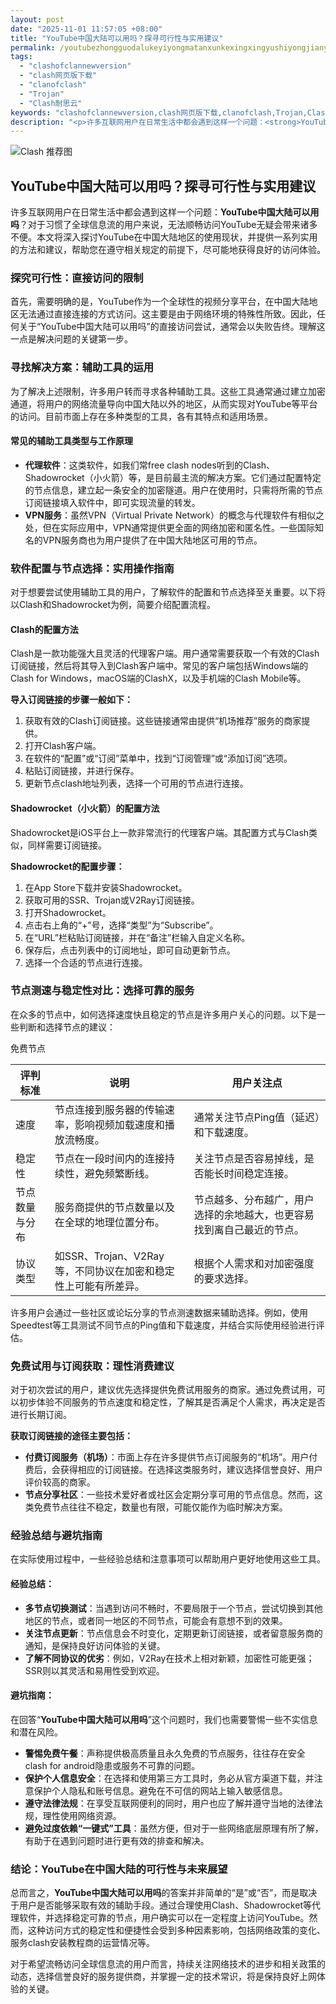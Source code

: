 ```yaml
---
layout: post
date: "2025-11-01 11:57:05 +08:00"
title: "YouTube中国大陆可以用吗？探寻可行性与实用建议"
permalink: /youtubezhongguodalukeyiyongmatanxunkexingxingyushiyongjianyi/
tags:
  - "clashofclannewversion"
  - "clash网页版下载"
  - "clanofclash"
  - "Trojan"
  - "Clash耐思云"
keywords: "clashofclannewversion,clash网页版下载,clanofclash,Trojan,Clash耐思云"
description: "<p>许多互联网用户在日常生活中都会遇到这样一个问题：<strong>YouTube中国大陆可以用吗</strong>？对于习惯了全球信息流的用户来说，无法顺畅访问YouTube无疑会带来诸多不便。本文将深入探讨YouTube在中国大陆地区的使用现状，并提供一系列实用的方法和建议，帮助您在遵守相关规定的前提下，尽可能地获得良好的访问体验。</p>"
---
```


![Clash 推荐图](https://clashjd.github.io/assets/img/免费订阅机场.png)

## YouTube中国大陆可以用吗？探寻可行性与实用建议

<p>许多互联网用户在日常生活中都会遇到这样一个问题：<strong>YouTube中国大陆可以用吗</strong>？对于习惯了全球信息流的用户来说，无法顺畅访问YouTube无疑会带来诸多不便。本文将深入探讨YouTube在中国大陆地区的使用现状，并提供一系列实用的方法和建议，帮助您在遵守相关规定的前提下，尽可能地获得良好的访问体验。</p>
<h3>探究可行性：直接访问的限制</h3>
<p>首先，需要明确的是，YouTube作为一个全球性的视频分享平台，在中国大陆地区无法通过直接连接的方式访问。这主要是由于网络环境的特殊性所致。因此，任何关于“YouTube中国大陆可以用吗”的直接访问尝试，通常会以失败告终。理解这一点是解决问题的关键第一步。</p>
<h3>寻找解决方案：辅助工具的运用</h3>
<p>为了解决上述限制，许多用户转而寻求各种辅助工具。这些工具通常通过建立加密通道，将用户的网络流量导向中国大陆以外的地区，从而实现对YouTube等平台的访问。目前市面上存在多种类型的工具，各有其特点和适用场景。</p>
<h4>常见的辅助工具类型与工作原理</h4>
<ul>
<li><strong>代理软件</strong>：这类软件，如我们常free clash nodes听到的Clash、Shadowrocket（小火箭）等，是目前最主流的解决方案。它们通过配置特定的节点信息，建立起一条安全的加密隧道。用户在使用时，只需将所需的节点订阅链接填入软件中，即可实现流量的转发。</li>
<li><strong>VPN服务</strong>：虽然VPN（Virtual Private Network）的概念与代理软件有相似之处，但在实际应用中，VPN通常提供更全面的网络加密和匿名性。一些国际知名的VPN服务商也为用户提供了在中国大陆地区可用的节点。</li>
</ul>
<h3>软件配置与节点选择：实用操作指南</h3>
<p>对于想要尝试使用辅助工具的用户，了解软件的配置和节点选择至关重要。以下将以Clash和Shadowrocket为例，简要介绍配置流程。</p>
<h4>Clash的配置方法</h4>
<p>Clash是一款功能强大且灵活的代理客户端。用户通常需要获取一个有效的Clash订阅链接，然后将其导入到Clash客户端中。常见的客户端包括Windows端的Clash for Windows，macOS端的ClashX，以及手机端的Clash Mobile等。</p>
<p><strong>导入订阅链接的步骤一般如下：</strong></p>
<ol>
<li>获取有效的Clash订阅链接。这些链接通常由提供“机场推荐”服务的商家提供。</li>
<li>打开Clash客户端。</li>
<li>在软件的“配置”或“订阅”菜单中，找到“订阅管理”或“添加订阅”选项。</li>
<li>粘贴订阅链接，并进行保存。</li>
<li>更新节点clash地址列表，选择一个可用的节点进行连接。</li>
</ol>
<h4>Shadowrocket（小火箭）的配置方法</h4>
<p>Shadowrocket是iOS平台上一款非常流行的代理客户端。其配置方式与Clash类似，同样需要订阅链接。</p>
<p><strong>Shadowrocket的配置步骤：</strong></p>
<ol>
<li>在App Store下载并安装Shadowrocket。</li>
<li>获取可用的SSR、Trojan或V2Ray订阅链接。</li>
<li>打开Shadowrocket。</li>
<li>点击右上角的“+”号，选择“类型”为“Subscribe”。</li>
<li>在“URL”栏粘贴订阅链接，并在“备注”栏输入自定义名称。</li>
<li>保存后，点击列表中的订阅地址，即可自动更新节点。</li>
<li>选择一个合适的节点进行连接。</li>
</ol>
<h3>节点测速与稳定性对比：选择可靠的服务</h3>
<p>在众多的节点中，如何选择速度快且稳定的节点是许多用户关心的问题。以下是一些判断和选择节点的建议：</p>
<table>
<thead>
<tr>
<th>评判标准</th>
<th>说明</th>
<th>用户关注点</th>
</tr>
</thead>
<tbody>
<tr>
<td>速度</td>
<td>节点连接到服务器的传输速率，影响视频加载速度和播放流畅度。</td>
<td>通常关注节点Ping值（延迟）和下载速度。</td>
</tr>
<tr>
<td>稳定性</td>
免费节点<td>节点在一段时间内的连接持续性，避免频繁断线。</td>
<td>关注节点是否容易掉线，是否能长时间稳定连接。</td>
</tr>
<tr>
<td>节点数量与分布</td>
<td>服务商提供的节点数量以及在全球的地理位置分布。</td>
<td>节点越多、分布越广，用户选择的余地越大，也更容易找到离自己最近的节点。</td>
</tr>
<tr>
<td>协议类型</td>
<td>如SSR、Trojan、V2Ray等，不同协议在加密和稳定性上可能有所差异。</td>
<td>根据个人需求和对加密强度的要求选择。</td>
</tr>
</tbody>
</table>
<p>许多用户会通过一些社区或论坛分享的节点测速数据来辅助选择。例如，使用Speedtest等工具测试不同节点的Ping值和下载速度，并结合实际使用经验进行评估。</p>
<h3>免费试用与订阅获取：理性消费建议</h3>
<p>对于初次尝试的用户，建议优先选择提供免费试用服务的商家。通过免费试用，可以初步体验不同服务的节点速度和稳定性，了解其是否满足个人需求，再决定是否进行长期订阅。</p>
<p><strong>获取订阅链接的途径主要包括：</strong></p>
<ul>
<li><strong>付费订阅服务（机场）</strong>：市面上存在许多提供节点订阅服务的“机场”。用户付费后，会获得相应的订阅链接。在选择这类服务时，建议选择信誉良好、用户评价较高的商家。</li>
<li><strong>节点分享社区</strong>：一些技术爱好者或社区会定期分享可用的节点信息。然而，这类免费节点往往不稳定，数量也有限，可能仅能作为临时解决方案。</li>
</ul>
<h3>经验总结与避坑指南</h3>
<p>在实际使用过程中，一些经验总结和注意事项可以帮助用户更好地使用这些工具。</p>
<h4>经验总结：</h4>
<ul>
<li><strong>多节点切换测试</strong>：当遇到访问不畅时，不要局限于一个节点，尝试切换到其他地区的节点，或者同一地区的不同节点，可能会有意想不到的效果。</li>
<li><strong>关注节点更新</strong>：节点信息会不时变化，定期更新订阅链接，或者留意服务商的通知，是保持良好访问体验的关键。</li>
<li><strong>了解不同协议的优劣</strong>：例如，V2Ray在技术上相对新颖，加密性可能更强；SSR则以其灵活和易用性受到欢迎。</li>
</ul>
<h4>避坑指南：</h4>
<p>在回答“<strong>YouTube中国大陆可以用吗</strong>”这个问题时，我们也需要警惕一些不实信息和潜在风险。</p>
<ul>
<li><strong>警惕免费午餐</strong>：声称提供极高质量且永久免费的节点服务，往往存在安全clash for android隐患或服务不可靠的问题。</li>
<li><strong>保护个人信息安全</strong>：在选择和使用第三方工具时，务必从官方渠道下载，并注意保护个人隐私和账号信息。避免在不可信的网站上输入敏感信息。</li>
<li><strong>遵守法律法规</strong>：在享受互联网便利的同时，用户也应了解并遵守当地的法律法规，理性使用网络资源。</li>
<li><strong>避免过度依赖“一键式”工具</strong>：虽然方便，但对于一些网络底层原理有所了解，有助于在遇到问题时进行更有效的排查和解决。</li>
</ul>
<h3>结论：YouTube在中国大陆的可行性与未来展望</h3>
<p>总而言之，<strong>YouTube中国大陆可以用吗</strong>的答案并非简单的“是”或“否”，而是取决于用户是否能够采取有效的辅助手段。通过合理使用Clash、Shadowrocket等代理软件，并选择稳定可靠的节点，用户确实可以在一定程度上访问YouTube。然而，这种访问方式的稳定性和便捷性会受到多种因素影响，包括网络政策的变化、服务clash安装教程商的运营情况等。</p>
<p>对于希望流畅访问全球信息流的用户而言，持续关注网络技术的进步和相关政策的动态，选择信誉良好的服务提供商，并掌握一定的技术常识，将是保持良好上网体验的关键。</p>